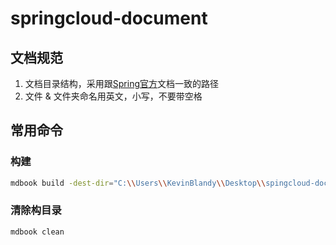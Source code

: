 # springcloud-document

## 文档规范

1. 文档目录结构，采用跟[Spring官方](https://spring.io/projects/spring-boot)文档一致的路径
2. 文件 & 文件夹命名用英文，小写，不要带空格

## 常用命令

### 构建

```bash
mdbook build -dest-dir="C:\\Users\\KevinBlandy\\Desktop\\spingcloud-document-html"
```

### 清除构目录

```bash
mdbook clean 
```
